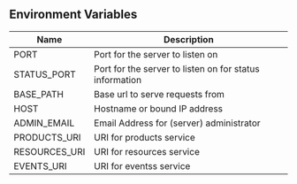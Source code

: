 ## Environment Variables

| Name | Description |
|---|---|
| PORT | Port for the server to listen on |
| STATUS_PORT | Port for the server to listen on for status information |
| BASE_PATH | Base url to serve requests from |
| HOST | Hostname or bound IP address |
| ADMIN_EMAIL | Email Address for (server) administrator |
| PRODUCTS_URI | URI for products service |
| RESOURCES_URI | URI for resources service |
| EVENTS_URI | URI for eventss service |